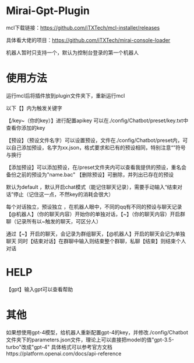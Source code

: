 # Mirai-Gpt-Plugin

mcl下载链接：https://github.com/iTXTech/mcl-installer/releases

具体看大佬的项目：https://github.com/iTXTech/mirai-console-loader

机器人暂时只支持一个，默认为控制台登录的第一个机器人


# 使用方法

运行mcl后将插件放到plugin文件夹下，重新运行mcl

以下【】内为触发关键字

【/key~（你的key）】进行配置apikey 可以在./config/Chatbot/preset/key.txt中查看你添加的key

【预设】（预设文件名字）可以设置预设，文件在./config/Chatbot/preset内，可以自己添加预设，名字为xx.json，格式要求和已有的预设相同，特别注意“”符号与换行

【添加预设】可以添加预设，在/preset文件夹内可以查看我提供的预设，重名会备份之前的预设为"name.bac"
【删除预设】可删除，并列出已存在的预设

默认为default ，默认开启chat模式（能记住聊天记录），需要手动输入“结束对话”停止（记住这一点，不然key的消耗会很大）

每个对话独立，预设独立 ，在机器人眼中，不同的qq有不同的预设与聊天记录
【@机器人】（你的聊天内容）开始你的单独对话，【~】（你的聊天内容）开启群聊（记录所有以~触发的聊天，可区分人）

通过【~】开启的聊天，会记录为群组聊天，【@机器人】开启的聊天会记为单独聊天
同时【结束对话】在群聊中输入则结束整个群聊，私聊【结束】则结束个人对话

# HELP
【gpt】输入gpt可以查看帮助

# 其他
如果想使用gpt-4模型，给机器人重新配置gpt-4的key，并修改./config/Chatbot文件夹下的parameters.json文件，理论上可以直接把model的值"gpt-3.5-turbo"改成"gpt-4"
具体格式可以参考官方文档https://platform.openai.com/docs/api-reference

